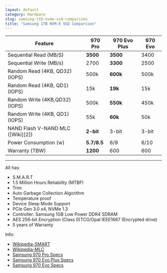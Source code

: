 ```yaml
---
layout: default
category: Hardware
slug: samsung-1tb-nvme-ssd-comparison
title: "Samsung 1TB NVM-E SSD Comparison"
---
```


| Feature | 970 Pro | 970 Evo Plus | 970 Evo |
| - | - | - | - |
| Sequential Read (MB/S) | **3500** | **3500** | 3400 |
| Sequential Write (MB/s) | 2700 | **3300** | 2500 |
| Random Read (4KB, QD32) (IOPS) | 500k | **600k** | 500k |
| Random Read (4KB, QD1) (IOPS) | 15k |  **19k** | 15k |
| Random Write (4KB,QD32) (IOPS) | 500k | **550k** | 450k |
| Random Write (4KB, QD1) (IOPS) | 55k | **60k** | 50k |
| NAND Flash V-NAND MLC ([Wiki][2]) | **2-bit** | 3-bit | 3-bit |
| Power Consumption (w) | **5.7/8.5** | 6/9 | 6/10 |
| Warranty (TBW) | **1200** | 600 | 600 |

<hr>

All has:

- S.M.A.R.T
- 1.5 Million Hours Reliability (MTBF)
- Trim
- Auto Garbage Collection Algorithm
- Temperature proof
- Device Sleep Mode Support
- PCIe Gen 3.0 x4, NVMe 1.3
- Controller: Samsung 1GB Low Power DDR4 SDRAM
- AES 256-bit Encryption (Class 0)TCG/Opal IEEE1667 (Encrypted drive)
- 5 years of Warranty

Info: 
- [Wikipedia-SMART](https://en.wikipedia.org/wiki/S.M.A.R.T.)
- [Wikipedia-MLC](https://en.wikipedia.org/wiki/Multi-level_cell)
- [Samsung 970 Pro Specs](https://www.samsung.com/us/computing/memory-storage/solid-state-drives/ssd-970-pro-nvme-m2-1tb-mz-v7p1t0bw/#specs)
- [Samsung 970 Evo Plus Specs](https://www.samsung.com/us/computing/memory-storage/solid-state-drives/ssd-970-evo-plus-nvme-m-2-1-tb-mz-v7s1t0b-am/#specs)
- [Samsung 970 Evo Specs](https://www.samsung.com/us/computing/memory-storage/solid-state-drives/ssd-970-evo-nvme-m-2-1tb-mz-v7e1t0bw/#specs)